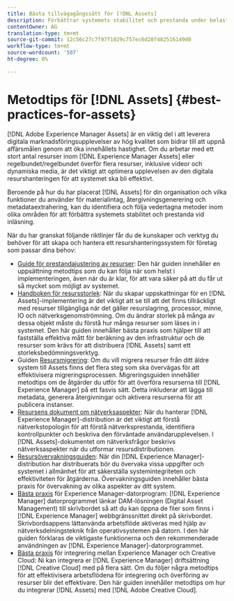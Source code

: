 ```yaml
---
title: Bästa tillvägagångssätt för [!DNL Assets]
description: Förbättrar systemets stabilitet och prestanda under belastning genom att identifiera och följa bästa praxis som är beroende av din driftsättning och konfiguration.
contentOwner: AG
translation-type: tm+mt
source-git-commit: 12c56c27c7f97f1029c757ec6d28f482516149d0
workflow-type: tm+mt
source-wordcount: '507'
ht-degree: 0%

---
```



# Metodtips för [!DNL Assets] {#best-practices-for-assets}

[!DNL Adobe Experience Manager Assets] är en viktig del i att leverera digitala marknadsföringsupplevelser av hög kvalitet som bidrar till att uppnå affärsmålen genom att öka innehållets hastighet. Om du arbetar med ett stort antal resurser inom [!DNL Experience Manager Assets] eller regelbundet/regelbundet överför flera resurser, inklusive videor och dynamiska media, är det viktigt att optimera upplevelsen av den digitala resurshanteringen för att systemet ska bli effektivt.

Beroende på hur du har placerat [!DNL Assets] för din organisation och vilka funktioner du använder för materialintag, återgivningsgenerering och metadataextrahering, kan du identifiera och följa vedertagna metoder inom olika områden för att förbättra systemets stabilitet och prestanda vid inläsning.

När du har granskat följande riktlinjer får du de kunskaper och verktyg du behöver för att skapa och hantera ett resurshanteringssystem för företag som passar dina behov:

* [Guide för prestandajustering av resurser](/help/assets/performance-tuning-guidelines.md): Den här guiden innehåller en uppsättning metodtips som du kan följa när som helst i implementeringen, även när du är klar, för att vara säker på att du får ut så mycket som möjligt av systemet.
* [Handboken för resursstorlek](/help/assets/assets-sizing-guide.md): När du skapar uppskattningar för en [!DNL Assets]-implementering är det viktigt att se till att det finns tillräckligt med resurser tillgängliga när det gäller resurslagring, processor, minne, IO och nätverksgenomströmning. Om du ändrar storlek på många av dessa objekt måste du förstå hur många resurser som läses in i systemet. Den här guiden innehåller bästa praxis som hjälper till att fastställa effektiva mått för beräkning av den infrastruktur och de resurser som krävs för att distribuera [!DNL Assets] samt ett storleksbedömningsverktyg.
* Guiden [Resursmigrering](/help/assets/assets-migration-guide.md): Om du vill migrera resurser från ditt äldre system till Assets finns det flera steg som ska övervägas för att effektivisera migreringsprocessen. Migreringsguiden innehåller metodtips om de åtgärder du utför för att överföra resurserna till [!DNL Experience Manager] på ett fasvis sätt. Detta inkluderar att lägga till metadata, generera återgivningar och aktivera resurserna för att publicera instanser.
* [Resursens dokument om nätverksaspekter](/help/assets/assets-network-considerations.md): När du hanterar [!DNL Experience Manager]-distribution är det viktigt att förstå nätverkstopologin för att förstå nätverksprestanda, identifiera kontrollpunkter och beskriva den förväntade användarupplevelsen. I [!DNL Assets]-dokumentet om nätverksfrågor beskrivs nätverksaspekter när du utformar resursdistributionen.
* [Resursövervakningsguiden](/help/assets/assets-monitoring-best-practices.md): När din [!DNL Experience Manager]-distribution har distribuerats bör du övervaka vissa uppgifter och systemet i allmänhet för att säkerställa systemintegriteten och effektiviteten för åtgärderna. Övervakningsguiden innehåller bästa praxis för övervakning av olika aspekter av ditt system.
* [Bästa praxis](https://experienceleague.adobe.com/docs/experience-manager-desktop-app/using/introduction.html) för Experience Manager-datorprogram:  [!DNL Experience Manager] datorprogrammet länkar DAM-lösningen (Digital Asset Management) till skrivbordet så att du kan öppna de filer som finns i  [!DNL Experience Manager] webbgränssnittet direkt på skrivbordet. Skrivbordsappens lättanvända arbetsflöde aktiveras med hjälp av nätverksdelningsteknik från operativsystemen på datorn. I den här guiden förklaras de viktigaste funktionerna och den rekommenderade användningen av [!DNL Experience Manager]-datorprogrammet.
* [Bästa praxis](/help/assets/aem-cc-integration-best-practices.md) för integrering mellan Experience Manager och Creative Cloud: Ni kan integrera er  [!DNL Experience Manager] driftsättning  [!DNL Creative Cloud] med på flera sätt. Om du följer några metodtips för att effektivisera arbetsflödena för integrering och överföring av resurser blir det effektivare. Den här guiden innehåller metodtips om hur du integrerar [!DNL Assets] med [!DNL Adobe Creative Cloud].
